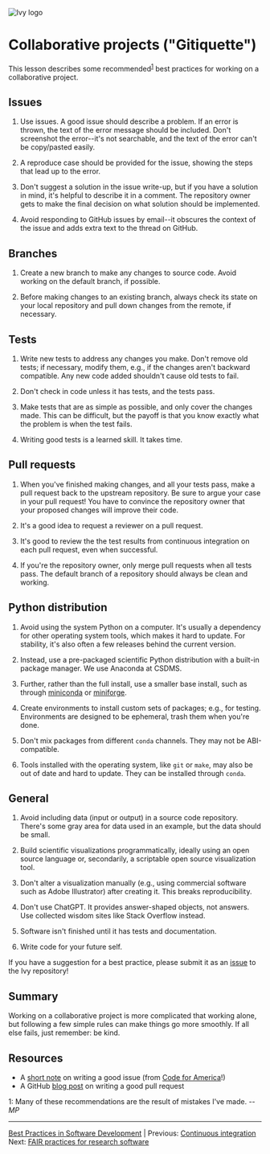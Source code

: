 ![Ivy logo](https://raw.githubusercontent.com/csdms/project/main/assets/CSDMS-logo-color-tagline-hor.png)

# Collaborative projects ("Gitiquette")

This lesson describes some recommended<sup>[1](#cp-fn1)</sup> best practices
for working on a collaborative project.

## Issues

1. Use issues. A good issue should describe a problem. If an error is thrown,
  the text of the error message should be included. Don't screenshot the
  error--it's not searchable, and the text of the error can't be copy/pasted
  easily.

1. A reproduce case should be provided for the issue, showing the steps
  that lead up to the error.

1. Don't suggest a solution in the issue write-up, but if you have a
  solution in mind, it's helpful to describe it in a comment. The
  repository owner gets to make the final decision on what solution
  should be implemented.

1. Avoid responding to GitHub issues by email--it
  obscures the context of the issue and adds extra
  text to the thread on GitHub.

## Branches

1. Create a new branch to make any changes to source code. Avoid
  working on the default branch, if possible.

1. Before making changes to an existing branch, always check its state
  on your local repository and pull down changes from the remote, if
  necessary.

## Tests

1. Write new tests to address any changes you make. Don't remove old
  tests; if necessary, modify them, e.g., if the changes aren't
  backward compatible. Any new code added shouldn't cause old tests to
  fail.

1. Don't check in code unless it has tests, and the tests pass.

1. Make tests that are as simple as possible, and only cover the
  changes made. This can be difficult, but the payoff is that you
  know exactly what the problem is when the test fails.

1. Writing good tests is a learned skill. It takes time.

## Pull requests

1. When you've finished making changes, and all your tests pass, make
  a pull request back to the
  upstream repository. Be sure to argue your case in your pull
  request! You have to convince the repository owner that your
  proposed changes will improve their code.

1. It's a good idea to request a reviewer on a pull request.

1. It's good to review the the test results from continuous integration on each
  pull request, even when successful.

1. If you're the repository owner, only merge pull requests when all
  tests pass. The default branch of a repository should always be clean and working.

## Python distribution

1. Avoid using the system Python on a computer. It's usually a dependency for other operating system tools, which makes it hard to update. For stability, it's also often a few releases behind the current version.

1. Instead, use a pre-packaged scientific Python distribution with a built-in package manager. We use Anaconda at CSDMS.

1. Further, rather than the full install, use a smaller base install, such as through [miniconda](https://docs.conda.io/en/latest/miniconda.html) or [miniforge](https://github.com/conda-forge/miniforge).

1. Create environments to install custom sets of packages; e.g., for testing. Environments are designed to be ephemeral, trash them when you're done.

1. Don't mix packages from different `conda` channels. They may not be ABI-compatible.

1. Tools installed with the operating system, like `git` or `make`, may also be out of date and hard to update. They can be installed through `conda`.

## General

1. Avoid including data (input or output) in a source code repository. There's some gray area for data
  used in an example, but the data should be small.

1. Build scientific visualizations programmatically, ideally using an open source language or, secondarily, a scriptable open source visualization tool.

1. Don't alter a visualization manually (e.g., using commercial software such as Adobe Illustrator) after creating it. This breaks reproducibility.

1. Don't use ChatGPT. It provides answer-shaped objects, not answers. Use collected wisdom sites like Stack Overflow instead.

1. Software isn't finished until it has tests and documentation.

1. Write code for your future self.

If you have a suggestion for a best practice,
please submit it as an [issue](https://github.com/csdms/ivy/issues)
to the Ivy repository!


## Summary

Working on a collaborative project is more complicated
that working alone,
but following a few simple rules can make things go more smoothly.
If all else fails, just remember: be kind.


## Resources

* A [short note](https://github.com/codeforamerica/howto/blob/master/Good-GitHub-Issues.md) on writing a good issue (from [Code for America](https://www.codeforamerica.org/)!)
* A GitHub [blog post](https://github.blog/2015-01-21-how-to-write-the-perfect-pull-request/) on writing a good pull request


<a name="cp-fn1">1</a>: Many of these recommendations are
the result of mistakes I've made. *--MP*

___

[Best Practices in Software Development](./index.md) |
Previous: [Continuous integration](./continuous-integration.md)
Next: [FAIR practices for research software](./fair-practices.md)
